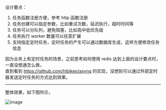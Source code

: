 设计要点：
1. 任务函数注册方便，参考 http 函数注册
2. 任务创建可以指定参数，比如重试次数，延迟执行，超时时间等
3. 任务可以分队列，避免阻塞，比如高中低优先级
4. 任务执行 worker 数量可以任意扩展
5. 支持指定定时任务，定时任务的产生可以通过数据库生成，这样方便修改任务信息

因为业务上有定时任务的场景，之前思考如何使用 redis 达到上面的设计要点时，一直没想通怎么做，  
直到看到 https://github.com/hibiken/asynq 的实现，没想到可以通过外部定时器发送定时任务的方式达到效果。

---

整体效果，如下图所示，

![image](https://github.com/user-attachments/assets/b165074d-2bfe-4221-a1e9-8a6d3539e713)

